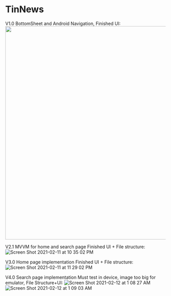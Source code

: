 # TinNews

V1.0 BottomSheet and Android Navigation,
Finished UI:
<img src="https://user-images.githubusercontent.com/63526490/99637832-44564780-29fa-11eb-8750-01e02725e064.png" width="670">

V2.1 MVVM for home and search page
Finished UI + File structure:
![Screen Shot 2021-02-11 at 10 35 02 PM](https://user-images.githubusercontent.com/63526490/107737508-6853bd00-6cb9-11eb-9c10-3757b2163081.png)

V3.0 Home page implementation
Finished UI + File structure:
![Screen Shot 2021-02-11 at 11 29 02 PM](https://user-images.githubusercontent.com/63526490/107740883-ef586380-6cc0-11eb-9138-7dc43ec6e882.png)

V4.0 Search page implementation
Must test in device, image too big for emulator, File Structure+UI:
![Screen Shot 2021-02-12 at 1 08 27 AM](https://user-images.githubusercontent.com/63526490/107749049-d191fb00-6cce-11eb-81e6-27a7d44edac9.png)
![Screen Shot 2021-02-12 at 1 09 03 AM](https://user-images.githubusercontent.com/63526490/107749101-ea021580-6cce-11eb-8108-5e15a782c2a9.png)
